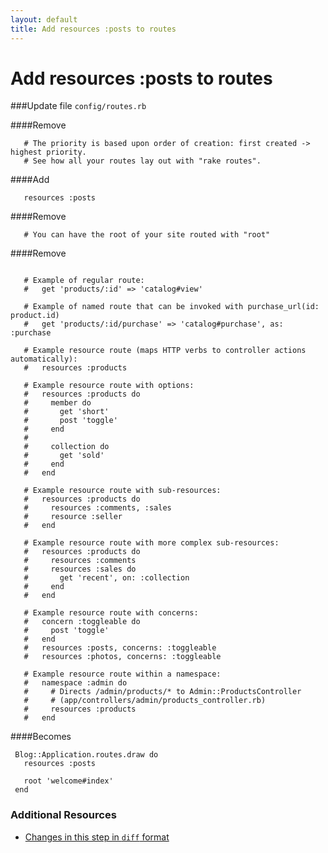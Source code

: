 ```yaml
---
layout: default
title: Add resources :posts to routes
---
```


<h1 id="main">Add resources :posts to routes</h1>

###Update file `config/routes.rb`

####Remove
```
   # The priority is based upon order of creation: first created -> highest priority.
   # See how all your routes lay out with "rake routes".
```


####Add
```
   resources :posts
```


####Remove
```
   # You can have the root of your site routed with "root"
```


####Remove
```
 
   # Example of regular route:
   #   get 'products/:id' => 'catalog#view'
 
   # Example of named route that can be invoked with purchase_url(id: product.id)
   #   get 'products/:id/purchase' => 'catalog#purchase', as: :purchase
 
   # Example resource route (maps HTTP verbs to controller actions automatically):
   #   resources :products
 
   # Example resource route with options:
   #   resources :products do
   #     member do
   #       get 'short'
   #       post 'toggle'
   #     end
   #
   #     collection do
   #       get 'sold'
   #     end
   #   end
 
   # Example resource route with sub-resources:
   #   resources :products do
   #     resources :comments, :sales
   #     resource :seller
   #   end
 
   # Example resource route with more complex sub-resources:
   #   resources :products do
   #     resources :comments
   #     resources :sales do
   #       get 'recent', on: :collection
   #     end
   #   end
 
   # Example resource route with concerns:
   #   concern :toggleable do
   #     post 'toggle'
   #   end
   #   resources :posts, concerns: :toggleable
   #   resources :photos, concerns: :toggleable
 
   # Example resource route within a namespace:
   #   namespace :admin do
   #     # Directs /admin/products/* to Admin::ProductsController
   #     # (app/controllers/admin/products_controller.rb)
   #     resources :products
   #   end
```


####Becomes
```
 Blog::Application.routes.draw do
   resources :posts
 
   root 'welcome#index'
 end

```



### Additional Resources

* [Changes in this step in `diff` format](https://github.com/software-academy/rails_getting_started_bdd/commit/eecd3214ac941e3fbd2567a262f89a3f68c2bf09)

